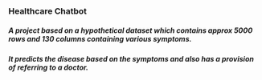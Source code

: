 ### Healthcare Chatbot

##### A project based on a hypothetical dataset which contains approx 5000 rows and 130 columns containing various symptoms. 

##### It predicts the disease based on the symptoms and also has a provision of referring to a doctor. 

